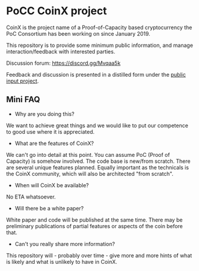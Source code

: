# PoCC CoinX project

CoinX is the project name of a Proof-of-Capacity based cryptocurrency
the PoC Consortium has been working on since January 2019.

This repository is to provide some minimum public information, and
manage interaction/feedback with interested parties.

Discussion forum: https://discord.gg/Mvqaa5k

Feedback and discussion is presented in a distilled form under
the [public input project](https://github.com/PoC-Consortium/CoinX/projects/1).


## Mini FAQ

* Why are you doing this?

We want to achieve great things and we would like to put our
competence to good use where it is appreciated.

* What are the features of CoinX?

We can't go into detail at this point. You can assume PoC (Proof of
Capacity) is somehow involved. The code base is new/from
scratch. There are several unique features planned. Equally important
as the technicals is the CoinX community, which will also be
architected "from scratch".

* When will CoinX be available?

No ETA whatsoever.

* Will there be a white paper?

White paper and code will be published at the same time. There may be
preliminary publications of partial features or aspects of the coin
before that.

* Can't you really share more information?

This repository will - probably over time - give more and more hints
of what is likely and what is unlikely to have in CoinX.

